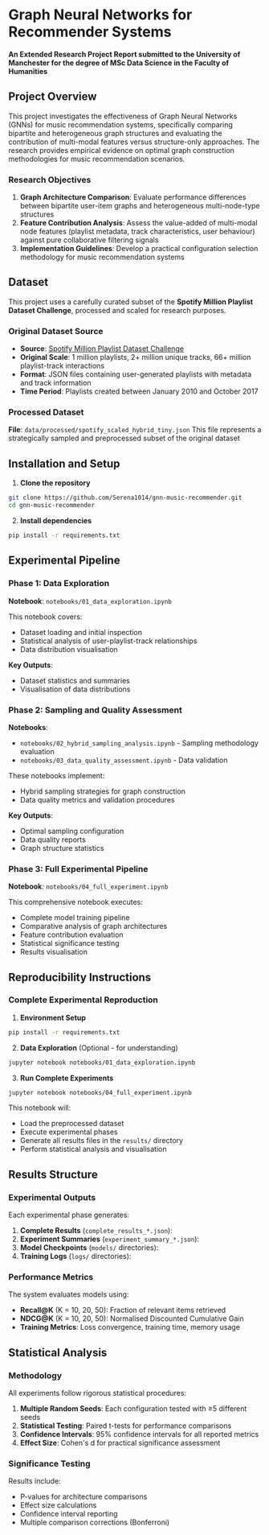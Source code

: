 # Graph Neural Networks for Recommender Systems

**An Extended Research Project Report submitted to the University of Manchester for the degree of MSc Data Science in the Faculty of Humanities**

## Project Overview

This project investigates the effectiveness of Graph Neural Networks (GNNs) for music recommendation systems, specifically comparing bipartite and heterogeneous graph structures and evaluating the contribution of multi-modal features versus structure-only approaches. The research provides empirical evidence on optimal graph construction methodologies for music recommendation scenarios.

### Research Objectives

1. **Graph Architecture Comparison**: Evaluate performance differences between bipartite user-item graphs and heterogeneous multi-node-type structures
2. **Feature Contribution Analysis**: Assess the value-added of multi-modal node features (playlist metadata, track characteristics, user behaviour) against pure collaborative filtering signals
3. **Implementation Guidelines**: Develop a practical configuration selection methodology for music recommendation systems

## Dataset

This project uses a carefully curated subset of the **Spotify Million Playlist Dataset Challenge**, processed and scaled for research purposes.

### Original Dataset Source

- **Source**: [Spotify Million Playlist Dataset Challenge](https://www.aicrowd.com/challenges/spotify-million-playlist-dataset-challenge)
- **Original Scale**: 1 million playlists, 2+ million unique tracks, 66+ million playlist-track interactions
- **Format**: JSON files containing user-generated playlists with metadata and track information
- **Time Period**: Playlists created between January 2010 and October 2017

### Processed Dataset

**File**: `data/processed/spotify_scaled_hybrid_tiny.json`
This file represents a strategically sampled and preprocessed subset of the original dataset

## Installation and Setup

1. **Clone the repository**
```bash
git clone https://github.com/Serena1014/gnn-music-recommender.git
cd gnn-music-recommender
```

2. **Install dependencies**
```bash
pip install -r requirements.txt
```

## Experimental Pipeline

### Phase 1: Data Exploration

**Notebook**: `notebooks/01_data_exploration.ipynb`

This notebook covers:
- Dataset loading and initial inspection
- Statistical analysis of user-playlist-track relationships
- Data distribution visualisation

**Key Outputs**:
- Dataset statistics and summaries
- Visualisation of data distributions


### Phase 2: Sampling and Quality Assessment

**Notebooks**: 
- `notebooks/02_hybrid_sampling_analysis.ipynb` - Sampling methodology evaluation
- `notebooks/03_data_quality_assessment.ipynb` - Data validation

These notebooks implement:
- Hybrid sampling strategies for graph construction
- Data quality metrics and validation procedures

**Key Outputs**:
- Optimal sampling configuration
- Data quality reports
- Graph structure statistics

### Phase 3: Full Experimental Pipeline

**Notebook**: `notebooks/04_full_experiment.ipynb`

This comprehensive notebook executes:
- Complete model training pipeline
- Comparative analysis of graph architectures
- Feature contribution evaluation
- Statistical significance testing
- Results visualisation

## Reproducibility Instructions

### Complete Experimental Reproduction

1. **Environment Setup**
```bash
pip install -r requirements.txt
```

2. **Data Exploration** (Optional - for understanding)
```bash
jupyter notebook notebooks/01_data_exploration.ipynb
```

3. **Run Complete Experiments**
```bash
jupyter notebook notebooks/04_full_experiment.ipynb
```

This notebook will:
- Load the preprocessed dataset
- Execute experimental phases
- Generate all results files in the `results/` directory
- Perform statistical analysis and visualisation

## Results Structure

### Experimental Outputs

Each experimental phase generates:

1. **Complete Results** (`complete_results_*.json`):
2. **Experiment Summaries** (`experiment_summary_*.json`):
3. **Model Checkpoints** (`models/` directories):
4. **Training Logs** (`logs/` directories):

### Performance Metrics

The system evaluates models using:
- **Recall@K** (K = 10, 20, 50): Fraction of relevant items retrieved
- **NDCG@K** (K = 10, 20, 50): Normalised Discounted Cumulative Gain
- **Training Metrics**: Loss convergence, training time, memory usage

## Statistical Analysis

### Methodology

All experiments follow rigorous statistical procedures:

1. **Multiple Random Seeds**: Each configuration tested with ≥5 different seeds
2. **Statistical Testing**: Paired t-tests for performance comparisons
3. **Confidence Intervals**: 95% confidence intervals for all reported metrics
4. **Effect Size**: Cohen's d for practical significance assessment

### Significance Testing

Results include:
- P-values for architecture comparisons
- Effect size calculations
- Confidence interval reporting
- Multiple comparison corrections (Bonferroni)
